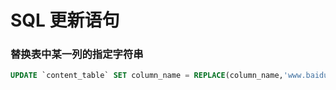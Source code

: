 # SQL 更新语句



### 替换表中某一列的指定字符串

```sql
UPDATE `content_table` SET column_name = REPLACE(column_name,'www.baidu.com','www.google.com')
```

